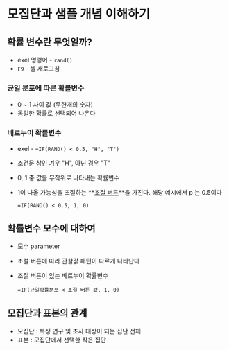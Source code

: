 # 모집단과 샘플 개념 이해하기

## 확률 변수란 무엇일까?

- exel 명령어 - `rand()`
- `F9` - 셀 새로고침

### 균일 분포에 따른 확률변수

- 0 ~ 1 사이 값 (무한개의 숫자)
- 동일한 확률로 선택되어 나온다 

### 베르누이 확률변수

- exel - `=IF(RAND() < 0.5, "H", "T")`
- 조건문 참인 겨우 "H", 아닌 경우 "T"

- 0, 1 중 값을 무작위로 나타내는 확률변수

- 1이 나올 가능성을 조절하는 **<u>조절 버튼</u>**을 가진다. 해당 예시에서 p 는 0.5이다 

  ``=IF(RAND() < 0.5, 1, 0)``

## 확률변수 모수에 대하여

- 모수 parameter

- 조절 버튼에 따라 관찰값 패턴이 다르게 나타난다

- 조절 버튼이 있는 베르누이 확률변수

  `=IF(균일확률분포 < 조절 버튼 값, 1, 0)`

## 모집단과 표본의 관계

- 모집단 : 특정 연구 및 조사 대상이 되는 집단 전체
- 표본 : 모집단에서 선택한 작은 집단

